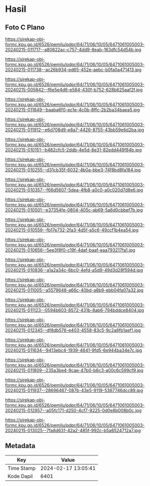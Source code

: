 # Hasil

## Foto C Plano

https://sirekap-obj-formc.kpu.go.id/6526/pemilu/pdpr/64/71/06/10/05/6471061005003-20240215-011717--a80822ac-c757-4dd9-8eab-163dfc54d54b.jpg

https://sirekap-obj-formc.kpu.go.id/6526/pemilu/pdpr/64/71/06/10/05/6471061005003-20240215-011738--ac26b934-ed65-452e-aebc-b0fa0a471413.jpg

https://sirekap-obj-formc.kpu.go.id/6526/pemilu/pdpr/64/71/06/10/05/6471061005003-20240215-005842--f6e5e4d6-e584-430f-b752-628b625aaf2f.jpg

https://sirekap-obj-formc.kpu.go.id/6526/pemilu/pdpr/64/71/06/10/05/6471061005003-20240215-011849--baaba6f0-ec1e-4c0b-8ffc-2b2ba34baea5.jpg

https://sirekap-obj-formc.kpu.go.id/6526/pemilu/pdpr/64/71/06/10/05/6471061005003-20240215-011912--e6d708d9-e8a7-4426-8755-43bb59e6d2ba.jpg

https://sirekap-obj-formc.kpu.go.id/6526/pemilu/pdpr/64/71/06/10/05/6471061005003-20240215-010151--b482cfc5-2ddb-4e5d-8e31-82edd449f84b.jpg

https://sirekap-obj-formc.kpu.go.id/6526/pemilu/pdpr/64/71/06/10/05/6471061005003-20240215-010255--d31cb35f-6032-4b0a-bbe3-74f8bd8fa184.jpg

https://sirekap-obj-formc.kpu.go.id/6526/pemilu/pdpr/64/71/06/10/05/6471061005003-20240215-010357--f66d5607-5dea-4fb8-a0c0-a0c020d7d8e6.jpg

https://sirekap-obj-formc.kpu.go.id/6526/pemilu/pdpr/64/71/06/10/05/6471061005003-20240215-010501--e37354fe-0804-405c-ab69-5a6d0cbbef7b.jpg

https://sirekap-obj-formc.kpu.go.id/6526/pemilu/pdpr/64/71/06/10/05/6471061005003-20240215-010559--fb17e732-2fa3-4d5f-a5c6-49ccf1b4ea54.jpg

https://sirekap-obj-formc.kpu.go.id/6526/pemilu/pdpr/64/71/06/10/05/6471061005003-20240215-010656--5ee3f8f0-c19f-4daf-baaf-eaa793217fa1.jpg

https://sirekap-obj-formc.kpu.go.id/6526/pemilu/pdpr/64/71/06/10/05/6471061005003-20240215-010836--a1a2a34c-6bc0-4efd-a5d9-49d3d28f594d.jpg

https://sirekap-obj-formc.kpu.go.id/6526/pemilu/pdpr/64/71/06/10/05/6471061005003-20240215-011005--a5579648-a66c-40bd-a8b9-ebb04fa07a32.jpg

https://sirekap-obj-formc.kpu.go.id/6526/pemilu/pdpr/64/71/06/10/05/6471061005003-20240215-011123--0594b603-8572-431b-8ab6-794bddce8404.jpg

https://sirekap-obj-formc.kpu.go.id/6526/pemilu/pdpr/64/71/06/10/05/6471061005003-20240215-012345--df8db576-e403-4558-83c5-9c2a6fb1aef1.jpg

https://sirekap-obj-formc.kpu.go.id/6526/pemilu/pdpr/64/71/06/10/05/6471061005003-20240215-011634--9413ebc4-1939-4641-9fd5-6e944ba34e7c.jpg

https://sirekap-obj-formc.kpu.go.id/6526/pemilu/pdpr/64/71/06/10/05/6471061005003-20240215-011809--235a3be4-9cae-47b0-b6c3-a00c6c599cf9.jpg

https://sirekap-obj-formc.kpu.go.id/6526/pemilu/pdpr/64/71/06/10/05/6471061005003-20240215-011937--28696467-087b-43e5-9119-5367746dcc89.jpg

https://sirekap-obj-formc.kpu.go.id/6526/pemilu/pdpr/64/71/06/10/05/6471061005003-20240215-012957--a05fc171-d250-4cf7-8225-0d0e8b008b0c.jpg

https://sirekap-obj-formc.kpu.go.id/6526/pemilu/pdpr/64/71/06/10/05/6471061005003-20240215-013025--7fa8d631-42a2-485f-992c-b5a6524712a7.jpg


## Metadata

| Key        | Value               |
| ---------- | ------------------- |
| Time Stamp | 2024-02-17 13:05:41 |
| Kode Dapil | 6401                |



